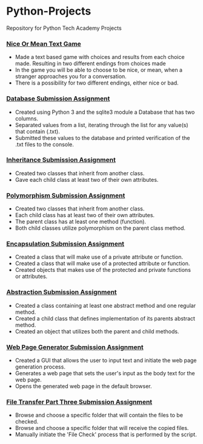 # Python-Projects
Repository for Python Tech Academy Projects
### [Nice Or Mean Text Game](https://github.com/Kelinz74/Python-Projects/blob/main/NiceOrMeanGame.py)
- Made a text based game with choices and results from each choice made.  Resulting in two different endings from choices made
- In the game you will be able to choose to be nice, or mean, when a stranger approaches you for a conversation.
- There is a possibility for two different endings, either nice or bad.

### [Database Submission Assignment](https://github.com/Kelinz74/Python-Projects/blob/main/DatabaseSubmissionAssignment.py)
- Created using Python 3 and the sqlite3 module a Database that has two columns.
- Separated values from a list, iterating through the list for any value(s) that contain (.txt).
- Submitted these values to the database and printed verification of the .txt files to the console.

### [Inheritance Submission Assignment](https://github.com/Kelinz74/Python-Projects/blob/main/InheritanceSubmissionAssignment.py)
- Created two classes that inherit from another class.
- Gave each child class at least two of their own attributes.

### [Polymorphism Submission Assignment](https://github.com/Kelinz74/Python-Projects/blob/main/PolymorphismSubmissionAssignment.py)
- Created two classes that inherit from another class.
- Each child class has at least two of their own attributes.
- The parent class has at least one method (function).
- Both child classes utilize polymorphism on the parent class method. 

### [Encapsulation Submission Assignment](https://github.com/Kelinz74/Python-Projects/blob/main/EncapsulationSubmissionAssignment.py)
- Created a class that will make use of a private attribute or function.
- Created a class that will make use of a protected attribute or function.
- Created objects that makes use of the protected and private functions or attributes.

### [Abstraction Submission Assignment](https://github.com/Kelinz74/Python-Projects/blob/main/Abstraction_main.py)
- Created a class containing at least one abstract method and one regular method.
- Created a child class that defines implementation of its parents abstract method.
- Created an object that utilizes both the parent and child methods.

### [Web Page Generator Submission Assignment](https://github.com/Kelinz74/Python-Projects/blob/main/WebPageGenerator_GUI.py)
- Created a GUI that allows the user to input text and initiate the web page generation process.
- Generates a web page that sets the user's input as the body text for the web page.
- Opens the generated web page in the default browser. 

### [File Transfer Part Three Submission Assignment](https://github.com/Kelinz74/Python-Projects/blob/main/FileTransferAssignment3.py)
- Browse and choose a specific folder that will contain the files to be checked.
- Browse and choose a specific folder that will receive the copied files.
- Manually initiate the 'File Check' process that is performed by the script.
